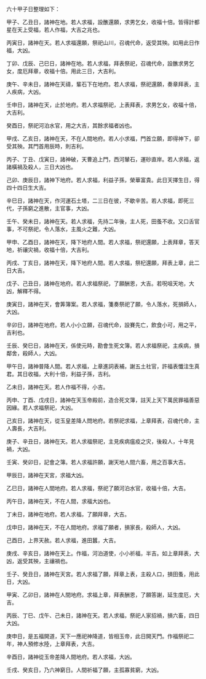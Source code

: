 六十甲子日整理如下：

甲子、乙丑日，諸神在地。若人求福，設醮還願，求男乞女，收福十倍。皆得計都星在天上受福，若人作福，大吉之兆也。


丙寅日，諸神在天。若人求福還願，祭祀山川，召魂代命，返受其殃。如用此日作福，大凶。


丁卯、戊辰、己巳日，諸神在地。若人求福，拜表祭祀，召魂代命，設醮求男乞女，度厄拜章，收福十倍。用此三日，大吉利。


庚午、辛未日，諸神在天禱，輩石下在地府。若人求福，祭祀還願，奏章拜表，主人疾病，大凶。


壬申日，諸神在天，止於地府。若人求福祭祀，上表拜表，求男乞女，收福十倍，大吉利。


癸酉日，祭祀河泊水官，用之大吉，其餘求福者凶也。


甲戌、乙亥日，諸神在天，不在人間地府。若人小求福，門首立願，即得神下，卻受其殃。其門首用辰時，則吉利。


丙子、丁丑、戊寅日，諸神破，天曹追上門，西河輦石，運砂直岸。若人求福，返諸橫禍及殺人，三日大凶也。


己卯、庚辰日，諸神下地府。若人求福，利益子孫，榮華富貴。此日天擇生日，得四十四日生大吉。


辛巳日，諸神在天，作河運石土塔，二三日在彼，不歇辛苦。若人求福，即死三代，子孫窮之進散，主官事，大凶。


壬午、癸未日，諸神在天。若人求福，先持二年後，主人死，田蚤不收。又口舌官事，不可祭祀，令人落水，主風火之難，大凶。


甲申、乙酉日，諸神在天，降下地府人間。若人求福，祭祀還願，上表拜章，答天地，祈禳灾禍，收福十倍，大吉利。


丙戌、丁亥日，諸神在天，降下地府人間。若人求福，祭杞還願，拜表上章，此二日大吉。


戊子、己丑日，諸神在地府。若人求福祭祀，了願酬恩，大吉。若呪咀天地，大凶，解釋不得。


庚寅日，諸神在天，會筭簿案。若人求福，箋奏祭祀了願，令人落水，死損師人，大凶。


辛卯日，諸神在地府。若人小小立願，召魂代命，設賽先亡，飲食小可，用之平，吉利也。


壬辰、癸巳日，諸神在天，係使元時，勘會生死文簿。若人求福祭祀，主疾病，損鄰舍，殺師人，大凶。


甲午日，諸神普降人間。若人求福，上章進詞表補，謝五土社官，許福表懺注生真君。其日收福，大利十倍，利益子孫，吉利。


乙未日，諸神在天。若人作福不得，小吉。


丙申、丁酉、戊戌日，諸神在天玉帝殿前，造合死文簿，註天上天下萬民罪福善惡因緣。若人求福祭祀，大凶。


己亥日，諸神在天，從玉皇差降人問地府。若祭祀求福，上章拜表，召魂代命，主人壽長，大吉利。


庚子、辛丑日，諸神在天。若人求福祭祀，主見疾病瘟疫之灾，後殺人，十年見禍，大凶。


壬寅、癸卯日，記會之簿。若人求福許願，謝天地人間六畜，用之百事大吉。


甲辰日，諸神在天宮，求福大凶。


乙巳日，諸神在人間地府。若人求福，祭祀了願河泊水官，收福十倍，大吉。


丙午日，諸神在天，不在人間，求福大凶也。


丁未日，諸神在地府。若人求福，了願拜章，大吉。


戊申日，諸神在天，不在人間地府。求福了願者，損家長，殺師人，大凶。


己酉日，上界天赦。若人求福，進田蠶，大吉。


庚戌、辛亥日，諸神在天上。作福，河泊道使，小小祈福，半吉。如上章拜表，大凶，返受其殃，主禳禍也。


壬子、癸丑日，諸神在天宮。若人求福了願，拜章上表，主殺人口，損田蚤，用此日，大凶。


甲寅、乙卯日，諸神在人間地府。求福上章，拜表酬恩，了願答謝，延生度厄，大吉。


丙辰、丁巳、戊午、己未日，諸神在天。若人求福，祭祀人家招禍，損六畜，四日大凶。


庚申日，是五福開道，天下一應祀神降道，皆相玉帝，此日開天門。作福祭祀二年，神人預修水陸，上章拜表，大吉。


辛酉日，諸神從玉帝差降人間地府。若人求福，大凶。


壬戌、癸亥日，乃六神窮日。人間祈福了願，主孤寡貧窮，大凶。
